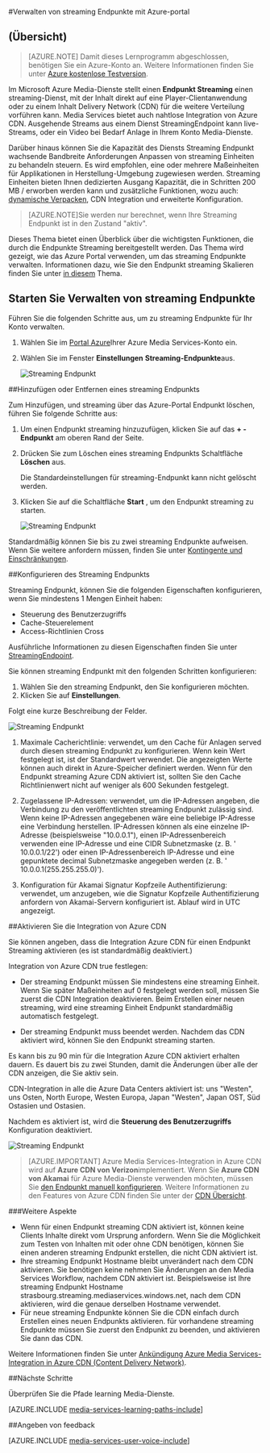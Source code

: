 <properties 
    pageTitle="Verwalten von streaming Endpunkte mit dem Portal Azure | Microsoft Azure" 
    description="In diesem Thema wird gezeigt, wie streaming Endpunkte mit Azure-Portal zu verwalten." 
    services="media-services" 
    documentationCenter="" 
    authors="Juliako" 
    writer="juliako" 
    manager="erikre" 
    editor=""/>

<tags 
    ms.service="media-services" 
    ms.workload="media" 
    ms.tgt_pltfrm="na" 
    ms.devlang="na" 
    ms.topic="article" 
    ms.date="10/24/2016"
    ms.author="juliako"/>


#<a name="manage-streaming-endpoints-with-the-azure-portal"></a>Verwalten von streaming Endpunkte mit Azure-portal

## <a name="overview"></a>(Übersicht)

> [AZURE.NOTE] Damit dieses Lernprogramm abgeschlossen, benötigen Sie ein Azure-Konto an. Weitere Informationen finden Sie unter [Azure kostenlose Testversion](https://azure.microsoft.com/pricing/free-trial/). 

Im Microsoft Azure Media-Dienste stellt einen **Endpunkt Streaming** einen streaming-Dienst, mit der Inhalt direkt auf eine Player-Clientanwendung oder zu einem Inhalt Delivery Network (CDN) für die weitere Verteilung vorführen kann. Media Services bietet auch nahtlose Integration von Azure CDN. Ausgehende Streams aus einem Dienst StreamingEndpoint kann live-Streams, oder ein Video bei Bedarf Anlage in Ihrem Konto Media-Dienste.

Darüber hinaus können Sie die Kapazität des Diensts Streaming Endpunkt wachsende Bandbreite Anforderungen Anpassen von streaming Einheiten zu behandeln steuern. Es wird empfohlen, eine oder mehrere Maßeinheiten für Applikationen in Herstellung-Umgebung zugewiesen werden. Streaming Einheiten bieten Ihnen dedizierten Ausgang Kapazität, die in Schritten 200 MB / erworben werden kann und zusätzliche Funktionen, wozu auch: [dynamische Verpacken](media-services-dynamic-packaging-overview.md), CDN Integration und erweiterte Konfiguration.

>[AZURE.NOTE]Sie werden nur berechnet, wenn Ihre Streaming Endpunkt ist in den Zustand "aktiv".

Dieses Thema bietet einen Überblick über die wichtigsten Funktionen, die durch die Endpunkte Streaming bereitgestellt werden. Das Thema wird gezeigt, wie das Azure Portal verwenden, um das streaming Endpunkte verwalten. Informationen dazu, wie Sie den Endpunkt streaming Skalieren finden Sie unter [in diesem](media-services-portal-scale-streaming-endpoints.md) Thema.

## <a name="start-managing-streaming-endpoints"></a>Starten Sie Verwalten von streaming Endpunkte

Führen Sie die folgenden Schritte aus, um zu streaming Endpunkte für Ihr Konto verwalten.

1. Wählen Sie im [Portal Azure](https://portal.azure.com/)Ihrer Azure Media Services-Konto ein.
2. Wählen Sie im Fenster **Einstellungen** **Streaming-Endpunkte**aus.

    ![Streaming Endpunkt](./media/media-services-portal-manage-streaming-endpoints/media-services-manage-streaming-endpoints1.png)

##<a name="adddelete-a-streaming-endpoint"></a>Hinzufügen oder Entfernen eines streaming Endpunkts

Zum Hinzufügen, und streaming über das Azure-Portal Endpunkt löschen, führen Sie folgende Schritte aus:

1. Um einen Endpunkt streaming hinzuzufügen, klicken Sie auf das **+ -Endpunkt** am oberen Rand der Seite. 
2. Drücken Sie zum Löschen eines streaming Endpunkts Schaltfläche **Löschen** aus. 

    Die Standardeinstellungen für streaming-Endpunkt kann nicht gelöscht werden.
2. Klicken Sie auf die Schaltfläche **Start** , um den Endpunkt streaming zu starten.

    ![Streaming Endpunkt](./media/media-services-portal-manage-streaming-endpoints/media-services-manage-streaming-endpoints2.png)

Standardmäßig können Sie bis zu zwei streaming Endpunkte aufweisen. Wenn Sie weitere anfordern müssen, finden Sie unter [Kontingente und Einschränkungen](media-services-quotas-and-limitations.md).
    
##<a id="configure_streaming_endpoints"></a>Konfigurieren des Streaming Endpunkts

Streaming Endpunkt, können Sie die folgenden Eigenschaften konfigurieren, wenn Sie mindestens 1 Mengen Einheit haben: 

- Steuerung des Benutzerzugriffs
- Cache-Steuerelement
- Access-Richtlinien Cross

Ausführliche Informationen zu diesen Eigenschaften finden Sie unter [StreamingEndpoint](https://msdn.microsoft.com/library/azure/dn783468.aspx).

Sie können streaming Endpunkt mit den folgenden Schritten konfigurieren:

1. Wählen Sie den streaming Endpunkt, den Sie konfigurieren möchten.
1. Klicken Sie auf **Einstellungen**.
  
Folgt eine kurze Beschreibung der Felder.

![Streaming Endpunkt](./media/media-services-portal-manage-streaming-endpoints/media-services-manage-streaming-endpoints4.png)
  
1. Maximale Cacherichtlinie: verwendet, um den Cache für Anlagen served durch diesen streaming Endpunkt zu konfigurieren. Wenn kein Wert festgelegt ist, ist der Standardwert verwendet. Die angezeigten Werte können auch direkt in Azure-Speicher definiert werden. Wenn für den Endpunkt streaming Azure CDN aktiviert ist, sollten Sie den Cache Richtlinienwert nicht auf weniger als 600 Sekunden festgelegt.  

2. Zugelassene IP-Adressen: verwendet, um die IP-Adressen angeben, die Verbindung zu den veröffentlichten streaming Endpunkt zulässig sind. Wenn keine IP-Adressen angegebenen wäre eine beliebige IP-Adresse eine Verbindung herstellen. IP-Adressen können als eine einzelne IP-Adresse (beispielsweise "10.0.0.1"), einen IP-Adressenbereich verwenden eine IP-Adresse und eine CIDR Subnetzmaske (z. B. ' 10.0.0.1/22') oder einen IP-Adressenbereich IP-Adresse und eine gepunktete decimal Subnetzmaske angegeben werden (z. B. ' 10.0.0.1(255.255.255.0)').

3. Konfiguration für Akamai Signatur Kopfzeile Authentifizierung: verwendet, um anzugeben, wie die Signatur Kopfzeile Authentifizierung anfordern von Akamai-Servern konfiguriert ist. Ablauf wird in UTC angezeigt.



##<a id="enable_cdn"></a>Aktivieren Sie die Integration von Azure CDN

Sie können angeben, dass die Integration Azure CDN für einen Endpunkt Streaming aktivieren (es ist standardmäßig deaktiviert.)

Integration von Azure CDN true festlegen:

- Der streaming Endpunkt müssen Sie mindestens eine streaming Einheit. Wenn Sie später Maßeinheiten auf 0 festgelegt werden soll, müssen Sie zuerst die CDN Integration deaktivieren. Beim Erstellen einer neuen streaming, wird eine streaming Einheit Endpunkt standardmäßig automatisch festgelegt.

- Der streaming Endpunkt muss beendet werden. Nachdem das CDN aktiviert wird, können Sie den Endpunkt streaming starten. 

Es kann bis zu 90 min für die Integration Azure CDN aktiviert erhalten dauern.  Es dauert bis zu zwei Stunden, damit die Änderungen über alle der CDN anzeigen, die Sie aktiv sein.

CDN-Integration in alle die Azure Data Centers aktiviert ist: uns "Westen", uns Osten, North Europe, Westen Europa, Japan "Westen", Japan OST, Süd Ostasien und Ostasien.

Nachdem es aktiviert ist, wird die **Steuerung des Benutzerzugriffs** Konfiguration deaktiviert.

![Streaming Endpunkt](./media/media-services-portal-manage-streaming-endpoints/media-services-manage-streaming-endpoints5.png)

>[AZURE.IMPORTANT] Azure Media Services-Integration in Azure CDN wird auf **Azure CDN von Verizon**implementiert.  Wenn Sie **Azure CDN von Akamai** für Azure Media-Dienste verwenden möchten, müssen Sie [den Endpunkt manuell konfigurieren](../cdn/cdn-create-new-endpoint.md).  Weitere Informationen zu den Features von Azure CDN finden Sie unter der [CDN Übersicht](../cdn/cdn-overview.md).

###<a name="additional-considerations"></a>Weitere Aspekte

- Wenn für einen Endpunkt streaming CDN aktiviert ist, können keine Clients Inhalte direkt vom Ursprung anfordern. Wenn Sie die Möglichkeit zum Testen von Inhalten mit oder ohne CDN benötigen, können Sie einen anderen streaming Endpunkt erstellen, die nicht CDN aktiviert ist.
- Ihre streaming Endpunkt Hostname bleibt unverändert nach dem CDN aktivieren. Sie benötigen keine nehmen Sie Änderungen an den Media Services Workflow, nachdem CDN aktiviert ist. Beispielsweise ist Ihre streaming Endpunkt Hostname strasbourg.streaming.mediaservices.windows.net, nach dem CDN aktivieren, wird die genaue derselben Hostname verwendet.
- Für neue streaming Endpunkte können Sie die CDN einfach durch Erstellen eines neuen Endpunkts aktivieren. für vorhandene streaming Endpunkte müssen Sie zuerst den Endpunkt zu beenden, und aktivieren Sie dann das CDN.
 

Weitere Informationen finden Sie unter [Ankündigung Azure Media Services-Integration in Azure CDN (Content Delivery Network)](http://azure.microsoft.com/blog/2015/03/17/announcing-azure-media-services-integration-with-azure-cdn-content-delivery-network/).


##<a name="next-steps"></a>Nächste Schritte

Überprüfen Sie die Pfade learning Media-Dienste.

[AZURE.INCLUDE [media-services-learning-paths-include](../../includes/media-services-learning-paths-include.md)]

##<a name="provide-feedback"></a>Angeben von feedback

[AZURE.INCLUDE [media-services-user-voice-include](../../includes/media-services-user-voice-include.md)]
 
